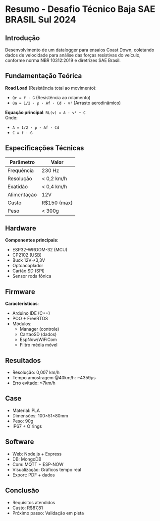 # Resumo - Desafio Técnico Baja SAE BRASIL Sul 2024

## Introdução
Desenvolvimento de um datalogger para ensaios Coast Down, coletando dados de velocidade para análise das forças resistivas do veículo, conforme norma NBR 10312:2019 e diretrizes SAE Brasil.

## Fundamentação Teórica
**Road Load** (Resistência total ao movimento):
- `Qr = f · G` (Resistência ao rolamento)
- `Qa = 1/2 · ρ · Af · Cd · v²` (Arrasto aerodinâmico)

**Equação principal**:
`RL(v) = A · v² + C`  
Onde:
- `A = 1/2 · ρ · Af · Cd`
- `C = f · G`

## Especificações Técnicas
| Parâmetro | Valor |
|-----------|-------|
| Frequência | 230 Hz |
| Resolução | < 0,2 km/h |
| Exatidão | < 0,4 km/h |
| Alimentação | 12V |
| Custo | R$150 (max) |
| Peso | < 300g |

## Hardware
**Componentes principais**:
- ESP32-WROOM-32 (MCU)
- CP2102 (USB)
- Buck 12V→3,3V
- Optoacoplador
- Cartão SD (SPI)
- Sensor roda fônica

## Firmware
**Características**:
- Arduino IDE (C++)
- POO + FreeRTOS
- Módulos:
  - Manager (controle)
  - CartaoSD (dados)
  - EspNow/WiFiCom
  - Filtro média móvel

## Resultados
- Resolução: 0,007 km/h
- Tempo amostragem @40km/h: ~4359µs
- Erro evitado: ≤7km/h

## Case
- Material: PLA
- Dimensões: 100×51×80mm
- Peso: 90g
- IP67 + O'rings

## Software
- Web: Node.js + Express
- DB: MongoDB
- Com: MQTT + ESP-NOW
- Visualização: Gráficos tempo real
- Export: PDF + dados

## Conclusão
- Requisitos atendidos  
- Custo: R$87,81  
- Próximo passo: Validação em pista
